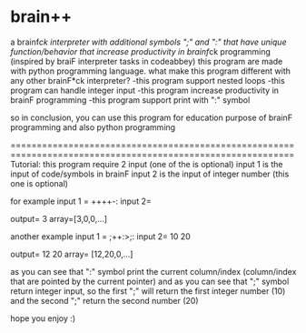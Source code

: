 # brain++
a brainf*ck interpreter with additional symbols ";" and ":" that have unique function/behavior that increase productivity in brainf*ck programming
(inspired by braiF interpreter tasks in codeabbey)
this program are made with python programming language.
what make this program different with any other brainF*ck interpreter?
-this program support nested loops
-this program can handle integer input
-this program increase productivity in brainF programming
-this program support print with ":" symbol

so in conclusion, you can use this program for education purpose of brainF programming and also python programming

============================================================================================================
Tutorial:
this program require 2 input (one of the is optional)
input 1 is the input of code/symbols in brainF
input 2 is the input of integer number (this one is optional)

for example 
input 1 = ++++-:
input 2= 

output= 3
array=[3,0,0,...]

another example
input 1 = ;++:>;:
input 2= 10 20

output= 12 20
array= [12,20,0,...]

as you can see that ":" symbol print the current column/index (column/index that are pointed by the current pointer)
and as you can see that ";" symbol return integer input, so the first ";" will return the first integer number (10) and the second ";" return the second number (20)

hope you enjoy :)



